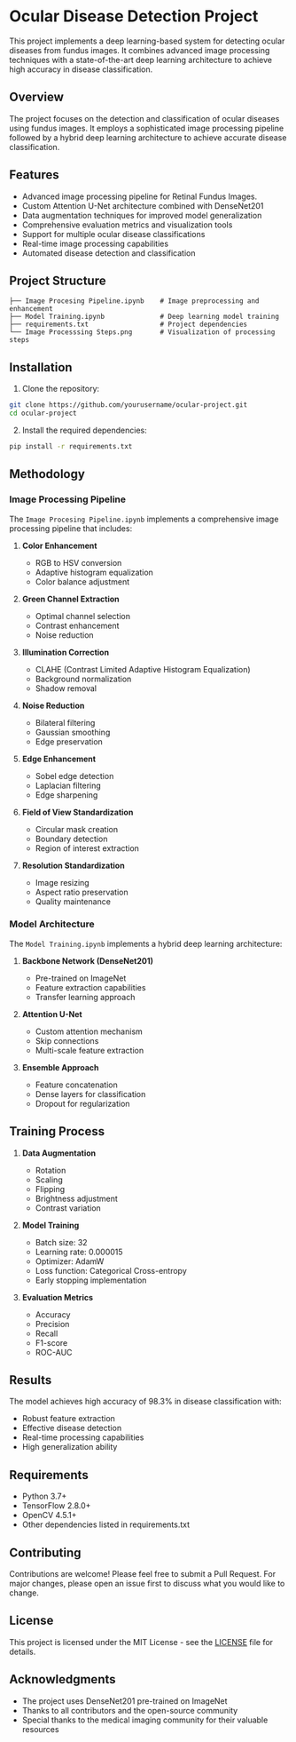 # Ocular Disease Detection Project

This project implements a deep learning-based system for detecting ocular diseases from fundus images. It combines advanced image processing techniques with a state-of-the-art deep learning architecture to achieve high accuracy in disease classification.

## Overview

The project focuses on the detection and classification of ocular diseases using fundus images. It employs a sophisticated image processing pipeline followed by a hybrid deep learning architecture to achieve accurate disease classification.

## Features

- Advanced image processing pipeline for Retinal Fundus Images.
- Custom Attention U-Net architecture combined with DenseNet201
- Data augmentation techniques for improved model generalization
- Comprehensive evaluation metrics and visualization tools
- Support for multiple ocular disease classifications
- Real-time image processing capabilities
- Automated disease detection and classification

## Project Structure

```
├── Image Procesing Pipeline.ipynb    # Image preprocessing and enhancement
├── Model Training.ipynb              # Deep learning model training
├── requirements.txt                  # Project dependencies
└── Image Processsing Steps.png       # Visualization of processing steps
```

## Installation

1. Clone the repository:
```bash
git clone https://github.com/yourusername/ocular-project.git
cd ocular-project
```

2. Install the required dependencies:
```bash
pip install -r requirements.txt
```

## Methodology

### Image Processing Pipeline

The `Image Procesing Pipeline.ipynb` implements a comprehensive image processing pipeline that includes:

1. **Color Enhancement**
   - RGB to HSV conversion
   - Adaptive histogram equalization
   - Color balance adjustment

2. **Green Channel Extraction**
   - Optimal channel selection
   - Contrast enhancement
   - Noise reduction

3. **Illumination Correction**
   - CLAHE (Contrast Limited Adaptive Histogram Equalization)
   - Background normalization
   - Shadow removal

4. **Noise Reduction**
   - Bilateral filtering
   - Gaussian smoothing
   - Edge preservation

5. **Edge Enhancement**
   - Sobel edge detection
   - Laplacian filtering
   - Edge sharpening

6. **Field of View Standardization**
   - Circular mask creation
   - Boundary detection
   - Region of interest extraction

7. **Resolution Standardization**
   - Image resizing
   - Aspect ratio preservation
   - Quality maintenance

### Model Architecture

The `Model Training.ipynb` implements a hybrid deep learning architecture:

1. **Backbone Network (DenseNet201)**
   - Pre-trained on ImageNet
   - Feature extraction capabilities
   - Transfer learning approach

2. **Attention U-Net**
   - Custom attention mechanism
   - Skip connections
   - Multi-scale feature extraction

3. **Ensemble Approach**
   - Feature concatenation
   - Dense layers for classification
   - Dropout for regularization

## Training Process

1. **Data Augmentation**
   - Rotation
   - Scaling
   - Flipping
   - Brightness adjustment
   - Contrast variation

2. **Model Training**
   - Batch size: 32
   - Learning rate: 0.000015
   - Optimizer: AdamW
   - Loss function: Categorical Cross-entropy
   - Early stopping implementation

3. **Evaluation Metrics**
   - Accuracy
   - Precision
   - Recall
   - F1-score
   - ROC-AUC

## Results

The model achieves high accuracy of 98.3% in disease classification with:
- Robust feature extraction
- Effective disease detection
- Real-time processing capabilities
- High generalization ability

## Requirements

- Python 3.7+
- TensorFlow 2.8.0+
- OpenCV 4.5.1+
- Other dependencies listed in requirements.txt

## Contributing

Contributions are welcome! Please feel free to submit a Pull Request. For major changes, please open an issue first to discuss what you would like to change.

## License

This project is licensed under the MIT License - see the [LICENSE](LICENSE) file for details.

## Acknowledgments

- The project uses DenseNet201 pre-trained on ImageNet
- Thanks to all contributors and the open-source community
- Special thanks to the medical imaging community for their valuable resources 
